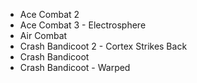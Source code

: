- Ace Combat 2 
- Ace Combat 3 - Electrosphere 
- Air Combat 
- Crash Bandicoot 2 - Cortex Strikes Back 
- Crash Bandicoot 
- Crash Bandicoot - Warped 